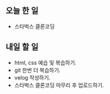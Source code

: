 ## 오늘 한 일
- 스타벅스 클론코딩

## 내일 할 일
- html, css 예습 및 복습하기.
- git 한번 더 복습하기.
- velog 작성하기.
- 스타벅스 클론코딩 마무리 후 업로드하기.


